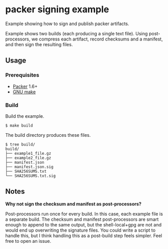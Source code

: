 # packer signing example

Example showing how to sign and publish packer artifacts.

Example shows two builds (each producing a single text file). Using
post-processors, we compress each artifact, record checksums and a manifest, and
then sign the resulting files.

## Usage

### Prerequisites

- [Packer](https://www.packer.io/) 1.6+
- [GNU make](https://www.gnu.org/software/make/)


### Build

Build the example.

    $ make build

The build directory produces these files.

```
$ tree build/
build/
├── example1_file.gz
├── example2_file.gz
├── manifest.json
├── manifest.json.sig
├── SHA256SUMS.txt
└── SHA256SUMS.txt.sig
```


## Notes

**Why not sign the checksum and manifest as post-processors?**

Post-processors run once for every build. In this case, each example file is
a separate build. The checksum and manifest post-processors are smart enough to
append to the same output, but the shell-local+gpg are not and would end up
overwriting the signature files. You could write a script to handle this, but
I think handling this as a post-build step feels simpler. Feel free to open an
issue.
